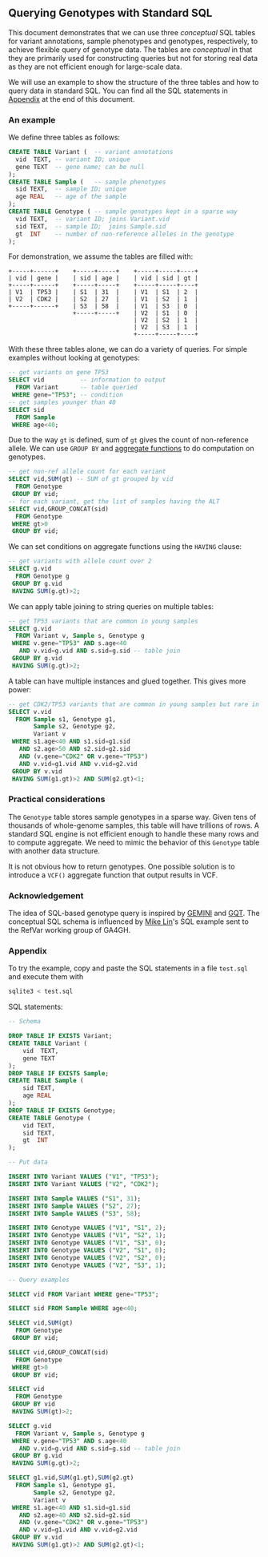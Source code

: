 ## Querying Genotypes with Standard SQL

This document demonstrates that we can use three *conceptual* SQL tables for
variant annotations, sample phenotypes and genotypes, respectively, to achieve
flexible query of genotype data. The tables are *conceptual* in that they are
primarily used for constructing queries but not for storing real data as they
are not efficient enough for large-scale data.

We will use an example to show the structure of the three tables and how to
query data in standard SQL. You can find all the SQL statements in
[Appendix](#appendix) at the end of this document.

### An example

We define three tables as follows:
```sql
CREATE TABLE Variant (  -- variant annotations
  vid  TEXT, -- variant ID; unique
  gene TEXT  -- gene name; can be null
);
CREATE TABLE Sample (   -- sample phenotypes
  sid TEXT,  -- sample ID; unique
  age REAL   -- age of the sample
);
CREATE TABLE Genotype ( -- sample genotypes kept in a sparse way
  vid TEXT,  -- variant ID; joins Variant.vid
  sid TEXT,  -- sample ID;  joins Sample.sid
  gt  INT    -- number of non-reference alleles in the genotype
);

```
For demonstration, we assume the tables are filled with:
```
+-----+------+    +-----+-----+    +-----+-----+----+
| vid | gene |    | sid | age |    | vid | sid | gt |
+-----+------+    +-----+-----+    +-----+-----+----+
| V1  | TP53 |    | S1  | 31  |    | V1  | S1  | 2  |
| V2  | CDK2 |    | S2  | 27  |    | V1  | S2  | 1  |
+-----+------+    | S3  | 58  |    | V1  | S3  | 0  |
                  +-----+-----+    | V2  | S1  | 0  |
                                   | V2  | S2  | 1  |
                                   | V2  | S3  | 1  |
                                   +-----+-----+----+
```
With these three tables alone, we can do a variety of queries. For simple
examples without looking at genotypes:
```sql
-- get variants on gene TP53
SELECT vid          -- information to output
  FROM Variant      -- table queried
 WHERE gene="TP53"; -- condition
-- get samples younger than 40
SELECT sid
  FROM Sample
 WHERE age<40;
```
Due to the way `gt` is defined, sum of `gt` gives the count of non-reference allele.
We can use `GROUP BY` and [aggregate functions][aggfunc] to do computation on
genotypes.
```sql
-- get non-ref allele count for each variant
SELECT vid,SUM(gt) -- SUM of gt grouped by vid
  FROM Genotype
 GROUP BY vid;
-- for each variant, get the list of samples having the ALT
SELECT vid,GROUP_CONCAT(sid)
  FROM Genotype
 WHERE gt>0
 GROUP BY vid;
```
We can set conditions on aggregate functions using the `HAVING` clause:
```sql
-- get variants with allele count over 2
SELECT g.vid
  FROM Genotype g
 GROUP BY g.vid
 HAVING SUM(g.gt)>2;
```
We can apply table joining to string queries on multiple tables:
```sql
-- get TP53 variants that are common in young samples
SELECT g.vid
  FROM Variant v, Sample s, Genotype g
 WHERE v.gene="TP53" AND s.age<40
   AND v.vid=g.vid AND s.sid=g.sid -- table join
 GROUP BY g.vid
 HAVING SUM(g.gt)>2;
```
A table can have multiple instances and glued together. This gives more power:
```sql
-- get CDK2/TP53 variants that are common in young samples but rare in old
SELECT v.vid
  FROM Sample s1, Genotype g1,
       Sample s2, Genotype g2,
       Variant v
 WHERE s1.age<40 AND s1.sid=g1.sid
   AND s2.age>50 AND s2.sid=g2.sid
   AND (v.gene="CDK2" OR v.gene="TP53")
   AND v.vid=g1.vid AND v.vid=g2.vid
 GROUP BY v.vid
 HAVING SUM(g1.gt)>2 AND SUM(g2.gt)<1;
```

### Practical considerations

The `Genotype` table stores sample genotypes in a sparse way. Given tens of
thousands of whole-genome samples, this table will have trillions of rows.
A standard SQL engine is not efficient enough to handle these many rows and
to compute aggregate. We need to mimic the behavior of this `Genotype` table
with another data structure.

It is not obvious how to return genotypes. One possible solution is to
introduce a `VCF()` aggregate function that output results in VCF.

### Acknowledgement

The idea of SQL-based genotype query is inspired by [GEMINI][gemini] and
[GQT][gqt]. The conceptual SQL schema is influenced by [Mike Lin][mlin]'s SQL
example sent to the RefVar working group of GA4GH.

### <a name="appendix"></a>Appendix

To try the example, copy and paste the SQL statements in a file `test.sql` and execute them with
```sh
sqlite3 < test.sql
```
SQL statements:
```sql
-- Schema

DROP TABLE IF EXISTS Variant;
CREATE TABLE Variant (
	vid  TEXT,
	gene TEXT
);
DROP TABLE IF EXISTS Sample;
CREATE TABLE Sample (
	sid TEXT,
	age REAL
);
DROP TABLE IF EXISTS Genotype;
CREATE TABLE Genotype (
	vid TEXT,
	sid TEXT,
	gt  INT
);

-- Put data

INSERT INTO Variant VALUES ("V1", "TP53");
INSERT INTO Variant VALUES ("V2", "CDK2");

INSERT INTO Sample VALUES ("S1", 31);
INSERT INTO Sample VALUES ("S2", 27);
INSERT INTO Sample VALUES ("S3", 58);

INSERT INTO Genotype VALUES ("V1", "S1", 2);
INSERT INTO Genotype VALUES ("V1", "S2", 1);
INSERT INTO Genotype VALUES ("V1", "S3", 0);
INSERT INTO Genotype VALUES ("V2", "S1", 0);
INSERT INTO Genotype VALUES ("V2", "S2", 0);
INSERT INTO Genotype VALUES ("V2", "S3", 1);

-- Query examples

SELECT vid FROM Variant WHERE gene="TP53";

SELECT sid FROM Sample WHERE age<40;

SELECT vid,SUM(gt)
  FROM Genotype
 GROUP BY vid;

SELECT vid,GROUP_CONCAT(sid)
  FROM Genotype
 WHERE gt>0
 GROUP BY vid;

SELECT vid
  FROM Genotype
 GROUP BY vid
 HAVING SUM(gt)>2;

SELECT g.vid
  FROM Variant v, Sample s, Genotype g
 WHERE v.gene="TP53" AND s.age<40
   AND v.vid=g.vid AND s.sid=g.sid -- table join
 GROUP BY g.vid
 HAVING SUM(g.gt)>2;

SELECT g1.vid,SUM(g1.gt),SUM(g2.gt)
  FROM Sample s1, Genotype g1,
       Sample s2, Genotype g2,
       Variant v
 WHERE s1.age<40 AND s1.sid=g1.sid
   AND s2.age>40 AND s2.sid=g2.sid
   AND (v.gene="CDK2" OR v.gene="TP53")
   AND v.vid=g1.vid AND v.vid=g2.vid
 GROUP BY v.vid
 HAVING SUM(g1.gt)>2 AND SUM(g2.gt)<1;

```

[gemini]: http://gemini.readthedocs.org/en/latest/
[gqt]: https://github.com/ryanlayer/gqt
[aggfunc]: https://en.wikipedia.org/wiki/Aggregate_function
[mlin]: http://www.mlin.net
